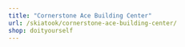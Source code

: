 ```yaml
---
title: "Cornerstone Ace Building Center"
url: /skiatook/cornerstone-ace-building-center/
shop: doityourself
---
```

